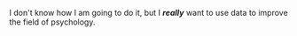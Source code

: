 I don't know how I am going to do it, but I **_really_** want to use data to improve the field of psychology.
